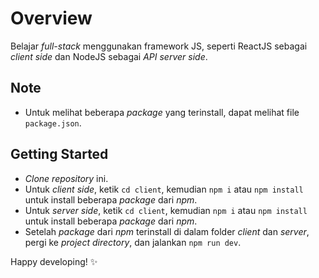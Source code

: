 # Overview

Belajar _full-stack_ menggunakan framework JS, seperti ReactJS sebagai _client side_ dan NodeJS sebagai _API server side_.

## Note

- Untuk melihat beberapa _package_ yang terinstall, dapat melihat file `package.json`.

## Getting Started

- _Clone repository_ ini.
- Untuk _client side_, ketik `cd client`, kemudian `npm i` atau `npm install` untuk install beberapa _package_ dari _npm_.
- Untuk _server side_, ketik `cd client`, kemudian `npm i` atau `npm install` untuk install beberapa _package_ dari _npm_.
- Setelah _package_ dari _npm_ terinstall di dalam folder _client_ dan _server_, pergi ke _project directory_, dan jalankan `npm run dev`.

Happy developing! ✨
